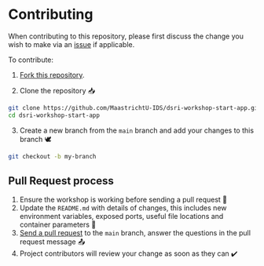 # Contributing

When contributing to this repository, please first discuss the change you wish to make via an [issue](https://github.com/MaastrichtU-IDS/dsri-workshop-start-app/issues) if applicable.

To contribute:

1. [Fork this repository](https://github.com/MaastrichtU-IDS/dsri-workshop-start-app/fork).

2. Clone the repository 📥

```bash
git clone https://github.com/MaastrichtU-IDS/dsri-workshop-start-app.git
cd dsri-workshop-start-app
```

3. Create a new branch from the `main` branch and add your changes to this branch 🕊️

```bash
git checkout -b my-branch
```


## Pull Request process

1. Ensure the workshop is working before sending a pull request 🧪
2. Update the `README.md` with details of changes, this includes new environment variables, exposed ports, useful file locations and container parameters 📝
3. [Send a pull request](https://github.com/MaastrichtU-IDS/dsri-workshop-start-app/compare) to the `main` branch, answer the questions in the pull request message 📤
4. Project contributors will review your change as soon as they can ✔️
